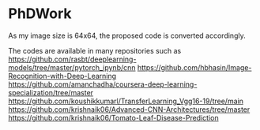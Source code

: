 # PhDWork
As my image size is 64x64, the proposed code is converted accordingly.

The codes are available in many repositories such as
https://github.com/rasbt/deeplearning-models/tree/master/pytorch_ipynb/cnn
https://github.com/hbhasin/Image-Recognition-with-Deep-Learning
https://github.com/amanchadha/coursera-deep-learning-specialization/tree/master
https://github.com/koushikkumarl/TransferLearning_Vgg16-19/tree/main
https://github.com/krishnaik06/Advanced-CNN-Architectures/tree/master
https://github.com/krishnaik06/Tomato-Leaf-Disease-Prediction
